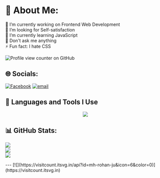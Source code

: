 # 💫 About Me:
🔭 I’m currently working on Frontend Web Development<br>🤝 I’m looking for Self-satisfaction<br>🌱 I’m currently learning JavaScript<br>💬 Don't ask me anything  <br>⚡ Fun fact: I hate CSS

![Profile view counter on GitHub](https://komarev.com/ghpvc/?username=MH-Rohan-JU)

## 🌐 Socials:
[![Facebook](https://img.shields.io/badge/Facebook-%231877F2.svg?logo=Facebook&logoColor=white)](https://www.facebook.com/m.h.rohan.331400) [![email](https://img.shields.io/badge/Email-D14836?logo=gmail&logoColor=white)](mailto:rohan70302@gmail.com) 

## 🚀 Languages and Tools I Use
<p align="center">
    <img src="https://skillicons.dev/icons?i=html,css,bootstrap,js,c,cpp,java,npm,latex,git,github,discord,gmail,vscode,idea,vim,bash,windows,linux,ubuntu&perline=10" />
</p>
<!--<p><a target="_blank" href="https://raw.githubusercontent.com/devicons/devicon/master/icons/linux/linux-original.svg" style="display: inline-block;"><img src="https://raw.githubusercontent.com/devicons/devicon/master/icons/linux/linux-original.svg" alt="linux" width="42" height="42" /></a>
<a target="_blank" href="https://raw.githubusercontent.com/devicons/devicon/master/icons/c/c-original.svg" style="display: inline-block;"><img src="https://raw.githubusercontent.com/devicons/devicon/master/icons/c/c-original.svg" alt="c" width="42" height="42" /></a>
<a target="_blank" href="https://raw.githubusercontent.com/devicons/devicon/master/icons/cplusplus/cplusplus-original.svg" style="display: inline-block;"><img src="https://raw.githubusercontent.com/devicons/devicon/master/icons/cplusplus/cplusplus-original.svg" alt="cplusplus" width="42" height="42" /></a>
<a target="_blank" href="https://raw.githubusercontent.com/devicons/devicon/master/icons/java/java-original.svg" style="display: inline-block;"><img src="https://raw.githubusercontent.com/devicons/devicon/master/icons/java/java-original.svg" alt="java" width="42" height="42" /></a>
<a target="_blank" href="https://raw.githubusercontent.com/devicons/devicon/master/icons/javascript/javascript-original.svg" style="display: inline-block;"><img src="https://raw.githubusercontent.com/devicons/devicon/master/icons/javascript/javascript-original.svg" alt="javascript" width="42" height="42" /></a>
<a target="_blank" href="https://www.vectorlogo.zone/logos/git-scm/git-scm-icon.svg" style="display: inline-block;"><img src="https://www.vectorlogo.zone/logos/git-scm/git-scm-icon.svg" alt="git" width="42" height="42" /></a></p>-->

## 📊 GitHub Stats:
<p align=center>
    
![](https://github-readme-stats.vercel.app/api?username=MH-Rohan-JU&theme=github_dark&hide_border=true&include_all_commits=false&count_private=false)<br/>
![](https://github-readme-streak-stats.herokuapp.com/?user=MH-Rohan-JU&theme=github_dark&hide_border=true)<br/>
![](https://github-readme-stats.vercel.app/api/top-langs/?username=MH-Rohan-JU&theme=github_dark&hide_border=true&include_all_commits=false&count_private=false&layout=compact)

</p>
---
[![](https://visitcount.itsvg.in/api?id=mh-rohan-ju&icon=6&color=0)](https://visitcount.itsvg.in)

<!--
# 💻 Tech Stack:
![C](https://img.shields.io/badge/c-%2300599C.svg?style=plastic&logo=c&logoColor=white) ![C++](https://img.shields.io/badge/c++-%2300599C.svg?style=plastic&logo=c%2B%2B&logoColor=white) ![LaTeX](https://img.shields.io/badge/latex-%23008080.svg?style=plastic&logo=latex&logoColor=white) ![HTML5](https://img.shields.io/badge/html5-%23E34F26.svg?style=plastic&logo=html5&logoColor=white) ![JavaScript](https://img.shields.io/badge/javascript-%23323330.svg?style=plastic&logo=javascript&logoColor=%23F7DF1E) ![Java](https://img.shields.io/badge/java-%23ED8B00.svg?style=plastic&logo=openjdk&logoColor=white)
-->
<!-- Proudly created with GPRM ( https://gprm.itsvg.in ) -->
